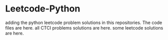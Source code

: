 # Leetcode-Python
adding the python leetcode problem solutions in this repositories. 
The code files are here.
all CTCI problems solutions are here.
some leetcode solutions are here.

















































































































































































































































































































































































































































































































































































































































































































































































































































































































































































































































